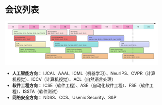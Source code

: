 # 会议列表

![confDDLv1](./confDDLv2.png)

- **人工智能方向：** IJCAI、AAAI、ICML（机器学习）、NeurIPS、CVPR（计算机视觉）、ICCV（计算机视觉）、ACL（自然语言处理）
- **软件工程方向：** ICSE（软件工程）、ASE（自动化软件工程）、FSE（软件工程）、ISSTA（软件测试）
- **网络安全方向：** NDSS、CCS、Usenix Security、S&P

